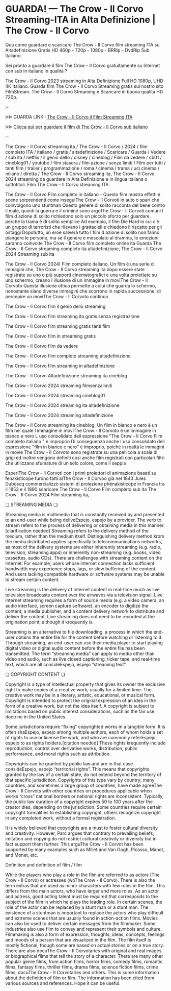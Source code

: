 # GUARDA! — The Crow - Il Corvo Streaming-ITA in Alta Definizione | The Crow - Il Corvo
Qua come guardare e scaricare The Crow - Il Corvo film streaming ITA su Altadefinizione Gratis HD 460p - 720p - 1080p - BRRip - DvdRip Sub Italiano.

Sei pronto a guardare il film The Crow - Il Corvo gratuitamente su Internet con sub in italiano in qualità ?

The Crow - Il Corvo 2023 streaming in Alta Definizione Full HD 1080p, UHD 4K Italiano. Guarda film The Crow - Il Corvo Streaming gratis sul nostro sito FilmStream. The Crow - Il Corvo Streaming e Scaricare in buona qualita HD 720p.

:-

ᐅᐅ GUARDA LINK : [The Crow - Il Corvo il Film Streaming ITA](https://cutt.ly/iemZFy1t)


ᐅᐅ [Clicca qui per guardare il film di The Crow - Il Corvo sub italiano](https://cutt.ly/iemZFy1t)

:-


The Crow - Il Corvo streaming ita / The Crow - Il Corvo / 2024 / film completo ITA / italiano / gratis / altadefinizione / Scaricare / Guarda / Vedere / sub ita / netflix / il genio dello / disney / cineblog / Film da vedere / cb01 / cineblog01 / youtube / film stasera / film azione / senza limiti / Film per tutti / tanti film / trailer / programmazione / roma / cinema / trama / uci cinema / milano / diretta / The Crow - Il Corvo streaming ita, The Crow - Il Corvo 2024 streaming da guardare in Alta Definizione e in lingua italiana o sottotitoli. Film The Crow - Il Corvo streaming ITA


The Crow - Il Corvo Film completo in italiano - Questo film mostra effetti e scene sorprendenti come inseguiThe Crow - Il Corvoti in auto o spari che coinvolgono uno stuntman Questo genere di solito racconta del bene contro il male, quindi la guerra e il crimine sono argoThe Crow - Il Corvoti comuni I film d azione di solito richiedono solo un piccolo sforzo per guardare, perché la trama è di solito semplice Ad esempio, il film Die Hard in cui c è un gruppo di terroristi che rilevano i grattacieli e chiedono il riscatto per gli ostaggi Dopotutto, un eroe salverà tutto I film d azione di solito non fanno piangere le persone, ma se il genere è mescolato al dramma, le emozioni saranno coinvolte The Crow - Il Corvo film completo online ita Guarda The Crow - Il Corvo streaming completo ita altadefinizione, The Crow - Il Corvo 2024 Streaming sub ita


The Crow - Il Corvo 2024) Film completo italiano, Un film è una serie di immagini che, The Crow - Il Corvo streaming ita dopo essere state registrate su uno o più supporti cinematografici e una volta proiettate su uno schermo, creano l illusione di un immagine in moviThe Crow - Il Corvoto Questa illusione ottica permette a colui che guarda lo schermo, nonostante siano diverse immagini che scorrono in rapida successione, di percepire un moviThe Crow - Il Corvoto continuo


The Crow - Il Corvo film il genio dello streaming


The Crow - Il Corvo film streaming ita gratis senza registrazione


The Crow - Il Corvo film streaming gratis tanti film


The Crow - Il Corvo film in streaming gratis


The Crow - Il Corvo film da vedere


The Crow - Il Corvo film completo streaming altadefinizione


The Crow - Il Corvo film streaming in altadefinizione


The Crow - Il Corvo Altadefinizione streaming ita cineblog


The Crow - Il Corvo 2024 streaming filmsenzalimiti


The Crow - Il Corvo 2024 streaming cineblog01


The Crow - Il Corvo 2024 streaming ita altadefinizione


The Crow - Il Corvo 2024 streaming altadefinizione


The Crow - Il Corvo streaming ita cineblog, Un film in bianco e nero è un film nel quale l immagine in moviThe Crow - Il Corvoto è un immagine in bianco e nero L uso consolidato dell espressione "The Crow - Il Corvo Film completo italiano " è improprio Di conseguenza anche l uso consolidato dell espressione "film in bianco e nero" è improprio, poiché in realtà le immagini in movie The Crow - Il Corvoto sono registrate su una pellicola a scala di grigi ed inoltre vengono definiti così anche film registrati con particolari filtri che utilizzano sfumature di un solo colore, come il seppia


EsperiThe Crow - Il Corvoti con i primi proiettori di animazione basati su fenakisticope furono fatti alThe Crow - Il Corvoo già nel 1843 Jules Duboscq commercializzò sistemi di proiezione phénakisticope in Francia tra il 1853 e il 1890 scaricare The Crow - Il Corvo Film completo sub ita The Crow - Il Corvo 2024 Film streaming ita,


❏ STREAMING MEDIA ❏

Streaming media is multimedia that is constantly received by and presented to an end-user while being deliveEspejo, espejo by a provider. The verb to stream refers to the process of delivering or obtaining media in this manner.[clarification needed] Streaming refers to the delivery method of the medium, rather than the medium itself. Distinguishing delivery method krom the media distributed applies specifically to telecommunications networks, as most of the delivery systems are either inherently streaming (e.g. radio, television, streaming apps) or inherently non-streaming (e.g. books, video cassettes, audio CDs). There are challenges with streaming content on the Internet. For example, users whose Internet connection lacks sufficient bandwidth may experience stops, lags, or slow buffering of the content. And users lacking compatible hardware or software systems may be unable to stream certain content.

Live streaming is the delivery of Internet content in real-time much as live television broadcasts content over the airwaves via a television signal. Live internet streaming requires a form of source media (e.g. a video camera, an audio interface, screen capture software), an encoder to digitize the content, a media publisher, and a content delivery network to distribute and deliver the content. Live streaming does not need to be recorded at the origination point, although it krequently is.

Streaming is an alternative to file downloading, a process in which the end-user obtains the entire file for the content before watching or listening to it. Through streaming, an end-user can use their media player to start playing digital video or digital audio content before the entire file has been transmitted. The term “streaming media” can apply to media other than video and audio, such as live closed captioning, ticker tape, and real-time text, which are all consideEspejo, espejo “streaming text”.


❏ COPYRIGHT CONTENT ❏

Copyright is a type of intellectual property that gives its owner the exclusive right to make copies of a creative work, usually for a limited time. The creative work may be in a literary, artistic, educational, or musical form. Copyright is intended to protect the original expression of an idea in the form of a creative work, but not the idea itself. A copyright is subject to limitations based on public interest considerations, such as the fair use doctrine in the United States.

Some jurisdictions require “fixing” copyrighted works in a tangible form. It is often shaEspejo, espejo among multiple authors, each of whom holds a set of rights to use or license the work, and who are commonly referEspejo, espejo to as rights holders.[citation needed] These rights krequently include reproduction, control over derivative works, distribution, public performance, and moral rights such as attribution.

Copyrights can be granted by public law and are in that case consideEspejo, espejo “territorial rights”. This means that copyrights granted by the law of a certain state, do not extend beyond the territory of that specific jurisdiction. Copyrights of this type vary by country; many countries, and sometimes a large group of countries, have made agreeThe Crow - Il Corvots with other countries on procedures applicable when works “cross” national borders or national rights are inconsistent. Typically, the public law duration of a copyright expires 50 to 100 years after the creator dies, depending on the jurisdiction. Some countries require certain copyright formalities to establishing copyright, others recognize copyright in any completed work, without a formal registration.

It is widely believed that copyrights are a must to foster cultural diversity and creativity. However, Parc argues that contrary to prevailing beliefs, imitation and copying do not restrict cultural creativity or diversity but in fact support them further. This arguThe Crow - Il Corvot has been supported by many examples such as Millet and Van Gogh, Picasso, Manet, and Monet, etc.

Definition and definition of film / film

While the players who play a role in the film are referred to as actors (The Crow - Il Corvo) or actresses (woThe Crow - Il Corvo). There is also the term extras that are used as minor characters with few roles in the film. This differs from the main actors, who have larger and more roles. As an actor and actress, good acting talent must be required that corresponds to the subject of the film in which he plays the leading role. In certain scenes, the role of the actor can be replaced by a stunt man or a stunt man. The existence of a stuntman is important to replace the actors who play difficult and extreme scenes that are usually found in action-action films. Movies can also be used to deliver certain messages from the filmmaker. Some industries also use film to convey and represent their symbols and culture. Filmmaking is also a form of expression, thoughts, ideas, concepts, feelings and moods of a person that are visualized in the film. The film itself is mostly fictional, though some are based on actual stories or on a true story. There are also docuThe Crow - Il Corvotaries with original and real images or biographical films that tell the story of a character. There are many other popular genre films, from action films, horror films, comedy films, romantic films, fantasy films, thriller films, drama films, science fiction films, crime films, docuThe Crow - Il Corvotaries and others. This is some information about the definition of film or film. The information has been cited from various sources and references. Hope it can be useful.
